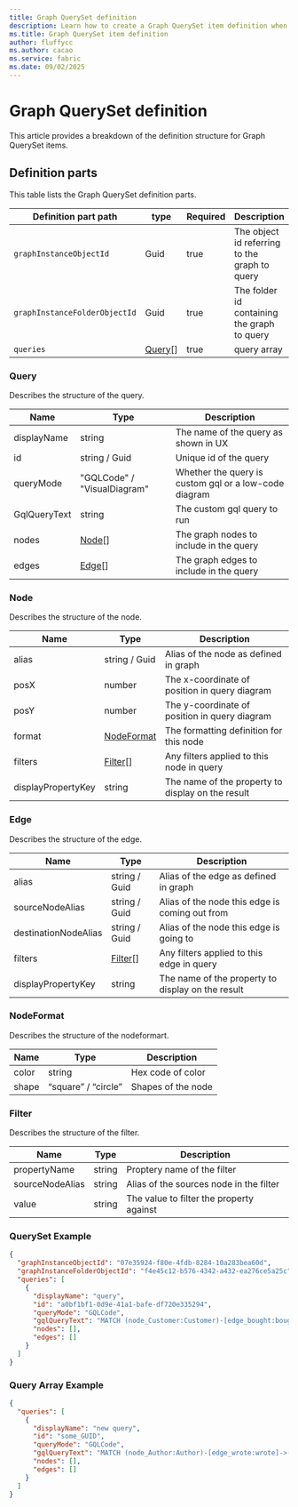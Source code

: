 ```yaml
---
title: Graph QuerySet definition
description: Learn how to create a Graph QuerySet item definition when using the Microsoft Fabric REST API.
ms.title: Graph QuerySet item definition
author: fluffycc
ms.author: cacao
ms.service: fabric
ms.date: 09/02/2025
---
```


# Graph QuerySet definition
  
This article provides a breakdown of the definition structure for Graph QuerySet items.
  
## Definition parts
  
This table lists the Graph QuerySet definition parts.

| Definition part path | type | Required | Description |
|--|--|--|--|
| `graphInstanceObjectId` | Guid | true | The object id referring to the graph to query |
| `graphInstanceFolderObjectId` | Guid | true | The folder id containing the graph to query  |
| `queries` | [Query](#query)[] | true | query array |

### Query
  
Describes the structure of the query.

| Name         | Type                        | Description                                            |
|--------------|-----------------------------|--------------------------------------------------------|
| displayName  | string                      | The name of the query as shown in UX                   |
| id           | string / Guid               | Unique id of the query                                 |
| queryMode    | "GQLCode" / "VisualDiagram" | Whether the query is custom gql or a low-code diagram  |
| GqlQueryText | string                      | The custom gql query to run                            |
| nodes        | [Node](#node)[]             | The graph nodes to include in the query                |
| edges        | [Edge](#edge)[]             | The graph edges to include in the query                |

### Node
  
Describes the structure of the node.

| Name               | Type                      | Description                                       |
|--------------------|---------------------------|---------------------------------------------------|
| alias              | string / Guid             | Alias of the node as defined in graph             |
| posX               | number                    | The x-coordinate of position in query diagram     |
| posY               | number                    | The y-coordinate of position in query diagram     |
| format             | [NodeFormat](#nodeformat) | The formatting definition for this node           |
| filters            | [Filter](#filter)[]       | Any filters applied to this node in query         |
| displayPropertyKey | string                    | The name of the property to display on the result |
  
### Edge
  
Describes the structure of the edge.

| Name                 | Type                | Description                                       |
|----------------------|---------------------|---------------------------------------------------|
| alias                | string / Guid       | Alias of the edge as defined in graph             |
| sourceNodeAlias      | string / Guid       | Alias of the node this edge is coming out from    |
| destinationNodeAlias | string / Guid       | Alias of the node this edge is going to           |
| filters              | [Filter](#filter)[] | Any filters applied to this edge in query         |
| displayPropertyKey   | string              | The name of the property to display on the result |

### NodeFormat
  
Describes the structure of the nodeformart.

| Name  | Type                | Description        |
|-------|---------------------|--------------------|
| color | string              | Hex code of color  |
| shape | “square” / “circle” | Shapes of the node |

### Filter
  
Describes the structure of the filter.

| Name            | Type   | Description                              |
|-----------------|--------|------------------------------------------|
| propertyName    | string | Proptery name of the filter              |
| sourceNodeAlias | string | Alias of the sources node in the filter  |
| value           | string | The value to filter the property against |

### QuerySet Example

```json
{
  "graphInstanceObjectId": "07e35924-f80e-4fdb-8284-10a283bea60d",
  "graphInstanceFolderObjectId": "f4e45c12-b576-4342-a432-ea276ce5a25c",
  "queries": [
    {
      "displayName": "query",
      "id": "a0bf1bf1-0d9e-41a1-bafe-df720e335294",
      "queryMode": "GQLCode",
      "gqlQueryText": "MATCH (node_Customer:Customer)-[edge_bought:bought]->(node_Book:Book) RETURN node_Customer AS Customer, edge_bought AS bought, node_Book AS Book LIMIT 100",
      "nodes": [],
      "edges": []
    }
  ]
}
```

### Query Array Example

```json
{
  "queries": [
    {
      "displayName": "new query",
      "id": "some_GUID",
      "queryMode": "GQLCode",
      "gqlQueryText": "MATCH (node_Author:Author)-[edge_wrote:wrote]->(node_Book:Book) RETURN node_Author AS Author, edge_wrote AS wrote, node_Book AS Book LIMIT 100",
      "nodes": [],
      "edges": []
    }
  ]
}
```